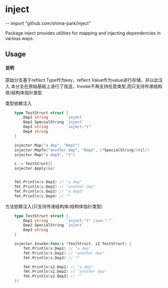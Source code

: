 # inject
--
    import "github.com/shima-park/inject"

Package inject provides utilities for mapping and injecting dependencies in
various ways.

## Usage

#### 说明
原始分支基于reflect.Type作为key，reflect.Value作为value进行存储，并以此注入
本分支在原始基础上进行了改造，Invoke不再支持任意类型,而只支持传递结构体/结构体指针类型

类型依赖注入
``` go
    type TestStruct struct {
	    Dep1 string        `inject`
	    Dep2 SpecialString `inject`
	    Dep3 string        `inject:"t"`
        Dep4 string
    }

    injector.Map("a dep", "Dep1")
    injector.MapTo("another dep", "Dep2", (*SpecialString)(nil))
    injector.Map("a dep3", "t")

	s := TestStruct{}
	injector.Apply(&s)


    fmt.Println(s.Dep1) // "a dep"
    fmt.Println(s.Dep2) // "another dep"
    fmt.Println(s.Dep3) // "a dep3"
    fmt.Println(s.Dep4) // ""
```

方法依赖注入(只支持传递结构体/结构体指针类型)
``` go
    type TestStruct struct {
	    Dep1 string        `inject:"t" json:"-"`
	    Dep2 SpecialString `inject`
	    Dep3 string
    }

    injector.Invoke(func(s *TestStruct, s2 TestStruct) {
		fmt.Println(s.Dep1) // "a dep"
        fmt.Println(s.Dep2) // "another dep"
        fmt.Println(s.Dep3) // ""

        fmt.Println(s2.Dep1) // "a dep"
        fmt.Println(s2.Dep2) // "another dep"
        fmt.Println(s2.Dep3) // ""
	})
```
